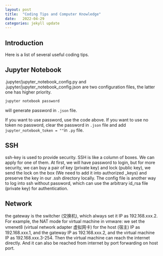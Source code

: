 ```yaml
---
layout: post
title:  "Coding Tips and Computer Knowledge"
date:   2022-04-29
categories: jekyll update
---
```

## Introduction

Here is a list of several useful coding tips.

## Jupyter Notebook

.jupyter/jupyter_notebook_config.py and .jupyter/jupyter_notebook_config.json are two configuration files, the latter one has higher priority. 

```bash
jupyter notebook password
```

will generate password in `.json` file.

If you want to use password, use the code above. If you want to use no token no password, clear the password in `.json` file and add `jupyter_notebook_token = ""`in `.py` file.



## SSH

ssh-key is used to provide security. SSH is like a column of boxes. We can apply for one of them. At first, we will have password to login, but for more security, we  can buy a pair of key (private key) and lock (public key), we send the lock on the box (We need to add it into authorized _keys) and preserve the key in our .ssh directory locally. The config file is another way to log into ssh without password, which can use the arbitrary id_rsa file (private key) for authentication.



## Network

the gateway is the switcher (交换机), which always set it IP as 192.168.xxx.2. For example, the NAT mode for virtual machine in vmware: we set the vmenet8 (virtual network adapter 虚拟网卡) for the host (宿主) IP as 192.168.xxx.1, and the  gateway IP as 192.168.xxx.2, and the virtual machine IP as 192.168.xxx.3-254. Then the virtual machine can reach the internet directly. And it can also be reached from internet by port forwarding on host port.

